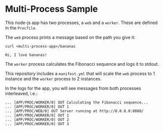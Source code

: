 # Multi-Process Sample

This node-js app has two processes, a `web` and a `worker`.  These are defined in the `Procfile`.

The `web` process prints a message based on the path you give it:

```
curl <multi-process-app>/bananas

Hi, I love bananas!
```

The `worker` process calculates the Fibonacci sequence and logs it to stdout.

This repository includes a `manifest.yml` that will scale the `web` process to 1 instance
and the `worker` process to 2 instances.

In the logs for the app, you will see messages from both processes interleaved, i.e.:
```
... [APP/PROC/WORKER/0] OUT Calculating the Fibonacci sequence...
... [APP/PROC/WORKER/0] OUT 1
... [APP/PROC/WEB/0] OUT Server running at http://0.0.0.0:8080/
... [APP/PROC/WORKER/0] OUT 1
... [APP/PROC/WORKER/0] OUT 2
... [APP/PROC/WORKER/0] OUT 3
```

